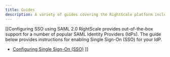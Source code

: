 ```yaml
---
title: Guides
description: A variety of guides covering the RightScale platform including SAML 2.0 enablement and configuration.
---
```



[[Configuring SSO using SAML 2.0
RightScale provides out-of-the-box support for a number of popular SAML Identity Providers (IdPs). The guide below provides instructions for enabling Single Sign-On (SSO) for your IdP.
* [Configuring Single Sign-On (SSO)](/platform/guides/configuring_sso/index.html)
]]
